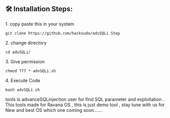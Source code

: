 <h2>🛠️ Installation Steps:</h2>

<p>1. copy paste this in your system</p>

```
git clone https://github.com/hacksudo/advSQLi Step 
```

<p>2. change directory</p>

```
cd advSQLi/
```

<p>3. Give permission</p>

```
chmod 777 * advSQLi.sh
```

<p>4. Execute Code</p>

```
bash advSQLi.sh
```

tools is advanceSQLinjection user for find SQL parameter and exploitation .  This tools made for Ravana OS , this is just demo tool , stay tune with us for New and best OS which  one coming soon.......
